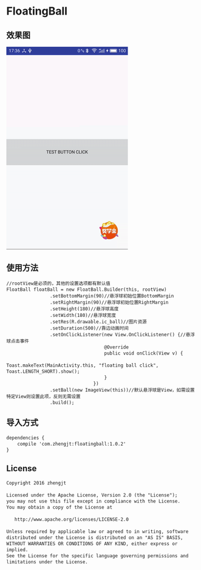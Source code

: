 # FloatingBall
## 效果图

![floatingball](gifs/floatingball.gif)


## 使用方法

    //rootView是必须的，其他的设置选项都有默认值
	FloatBall floatBall = new FloatBall.Builder(this, rootView)
	                .setBottomMargin(90)//悬浮球初始位置BottomMargin
	                .setRightMargin(90)//悬浮球初始位置RightMargin
	                .setHeight(180)//悬浮球高度
	                .setWidth(180)//悬浮球宽度
	                .setRes(R.drawable.ic_ball)//图片资源
	                .setDuration(500)//靠边动画时间
	                .setOnClickListener(new View.OnClickListener() {//悬浮球点击事件
                                        @Override
                                        public void onClick(View v) {
                                            Toast.makeText(MainActivity.this, "floating ball click", Toast.LENGTH_SHORT).show();
                                        }
                                    })
	                .setBall(new ImageView(this))//默认悬浮球是View，如需设置特定View则设置此项，反则无需设置
	                .build();
	

## 导入方式

	dependencies {
	    compile 'com.zhengjt:floatingball:1.0.2'
	}

## License

	Copyright 2016 zhengjt

	Licensed under the Apache License, Version 2.0 (the "License");
	you may not use this file except in compliance with the License.
	You may obtain a copy of the License at

	   http://www.apache.org/licenses/LICENSE-2.0

	Unless required by applicable law or agreed to in writing, software
	distributed under the License is distributed on an "AS IS" BASIS,
	WITHOUT WARRANTIES OR CONDITIONS OF ANY KIND, either express or implied.
	See the License for the specific language governing permissions and
	limitations under the License.

